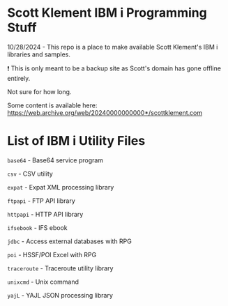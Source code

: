 # Scott Klement IBM i Programming Stuff
10/28/2024 - This repo is a place to make available Scott Klement's IBM i libraries and samples. 

❗ This is only meant to be a backup site as Scott's domain has gone offline entirely. 

Not sure for how long.

Some content is available here:   
https://web.archive.org/web/20240000000000*/scottklement.com   

# List of IBM i Utility Files
```base64``` - Base64 service program    

```csv``` - CSV utility   

```expat``` - Expat XML processing library    

```ftpapi``` - FTP API library    

```httpapi``` - HTTP API library   

```ifsebook``` - IFS ebook

```jdbc``` - Access external databases with RPG  

```poi``` - HSSF/POI Excel with RPG   

```traceroute``` - Traceroute utility library   

```unixcmd``` - Unix command    

```yajL``` - YAJL JSON processing library   

